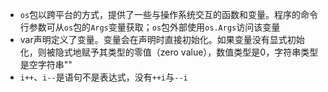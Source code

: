 - ``os``包以跨平台的方式，提供了一些与操作系统交互的函数和变量。程序的命令行参数可从``os``包的``Args``变量获取；``os``包外部使用``os.Args``访问该变量
- var声明定义了变量。变量会在声明时直接初始化。如果变量没有显式初始化，则被隐式地赋予其类型的零值（zero value），数值类型是0，字符串类型是空字符串""
- ``i++``、``i--``是语句不是表达式，没有``++i``与``--i``
